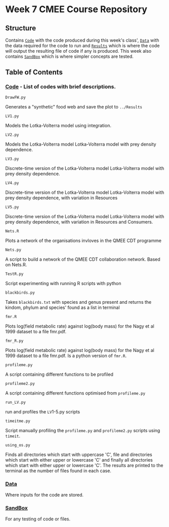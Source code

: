 # Week 7 CMEE Course Repository   

## Structure  
Contains [`Code`](https://github.com/Don-Burns/CMEECourseWork/tree/master/Week7/Code) with the code produced during this week's class', [`Data`](https://github.com/Don-Burns/CMEECourseWork/tree/master/Week7/Data) with the data required for the code to run and [`Results`](https://github.com/Don-Burns/CMEECourseWork/tree/master/Week7/Results) which is where the code will output the resulting file of code if any is produced. This week also contains [`SandBox`](https://github.com/Don-Burns/CMEECourseWork/tree/master/Week7/SandBox) which is where simpler concepts are tested. 

## **Table of Contents**
### [**Code**](https://github.com/Don-Burns/CMEECourseWork/tree/master/Week7/Code) - List of codes with brief descriptions.

```
DrawFW.py
```

Generates a "synthetic" food web and save the plot to `../Results`


```
LV1.py
```

Models the Lotka-Volterra model using integration.


```
LV2.py
```

Models the Lotka-Volterra model Lotka-Volterra model with prey density dependence.


```
LV3.py
```
Discrete-time version of the Lotka-Volterra model Lotka-Volterra model with prey density dependence.


```
LV4.py
```
Discrete-time version of the Lotka-Volterra model Lotka-Volterra model with prey density dependence, with variation in Resources


```
LV5.py
```
Discrete-time version of the Lotka-Volterra model Lotka-Volterra model with prey density dependence, with variation in Resources and Consumers.


```
Nets.R
```
Plots a network of the organisations invloves in the QMEE CDT programme

```
Nets.py
```

A script to build a network of the QMEE CDT collaboration network.  Based on Nets.R.

```
TestR.py
```
Script experimenting with running R scripts with python

```
blackbirds.py
```
Takes `blackbirds.txt`  with species and genus present and returns the kindom, phylum and species' found as a list in terminal

```
fmr.R
```
Plots log(field metabolic rate) against log(body mass) for the Nagy et al 1999 dataset to a file fmr.pdf.

```
fmr_R.py
```
Plots log(field metabolic rate) against log(body mass) for the Nagy et al 1999 dataset to a file fmr.pdf.  Is a python version of `fmr.R`.

```
profileme.py
```
A script containing different functions to be profiled

```
profileme2.py
```
A script containing different functions optimised from `profileme.py`

```
run_LV.py
```
run and profiles the `LV`1-5.py scripts

```
timeitme.py
```
Script manually profiling the `profileme.py` and `profileme2.py` scripts using `timeit`.

```
using_os.py
```
Finds all directories which start with uppercase 'C', file and directories which start with either upper or lowercase 'C' and finally all directories which start with  either upper or lowercase 'C'. The results are printed to the terminal as the number of files found in each case.

### [**Data**](https://github.com/Don-Burns/CMEECourseWork/tree/master/Week7/Data)  
Where inputs for the code are stored.

### [**SandBox**](https://github.com/Don-Burns/CMEECourseWork/tree/master/Week1/SandBox)  
For any testing of code or files.
